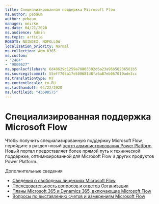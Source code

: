 ```yaml
---
title: Специализированная поддержка Microsoft Flow
ms.author: pebaum
author: pebaum
manager: mnirke
ms.date: 04/21/2020
ms.audience: Admin
ms.topic: article
ROBOTS: NOINDEX, NOFOLLOW
localization_priority: Normal
ms.collection: Adm_O365
ms.custom:
- "2464"
- "9000627"
ms.openlocfilehash: 6d40629c1259a78803302d6a23a96b50236561b5
ms.sourcegitcommit: 55eff703a17e500681d8fa6a87eb067019ade3cc
ms.translationtype: MT
ms.contentlocale: ru-RU
ms.lasthandoff: 04/22/2020
ms.locfileid: "43698575"
---
```

# <a name="microsoft-flow-specialized-support"></a>Специализированная поддержка Microsoft Flow

Чтобы получить специализированную поддержку Microsoft Flow, перейдите в раздел новый [центр администрирования Power Platform](https://aka.ms/flowadminsupport). Новый портал предоставляет более прямой путь к технической поддержке, оптимизированной для Microsoft Flow и других продуктов Power Platform.

Дополнительные сведения
- [Сведения о свободных лицензиях Microsoft Flow](https://go.microsoft.com/fwlink/?linkid=2095610)
- [Последовательность вопросов и ответов Организации](https://go.microsoft.com/fwlink/?linkid=2072608)
- [Планы Microsoft 365 и Dynamics 365, включающие Microsoft Flow](https://go.microsoft.com/fwlink/?linkid=2072406)
- [Вопросы по выставлению счетов и измерениям Microsoft Flow](https://go.microsoft.com/fwlink/?linkid=2072612)
